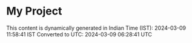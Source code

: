 # My Project

This content is dynamically generated in Indian Time (IST): 2024-03-09 11:58:41 IST
Converted to UTC: 2024-03-09 06:28:41 UTC
